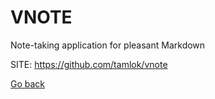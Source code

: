 # VNOTE
 
 Note-taking application for pleasant Markdown
 
 SITE: https://github.com/tamlok/vnote

 [Go back](https://portable-linux-apps.github.io/apps.html)
